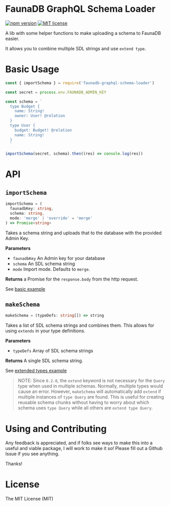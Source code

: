 # FaunaDB GraphQL Schema Loader

[![npm version](https://badge.fury.io/js/faunadb-graphql-schema-loader.svg)](https://badge.fury.io/js/faunadb-graphql-schema-loader) [![MIT license](https://img.shields.io/badge/License-MIT-blue.svg)](https://lbesson.mit-license.org/)

A lib with some helper functions to make uploading a schema to FaunaDB easier.

It allows you to combine multiple SDL strings and use `extend type`.

# Basic Usage

```javascript
const { importSchema } = require('faunadb-graphql-schema-loader')

const secret = process.env.FAUNADB_ADMIN_KEY

const schema = `
  type Budget {
    name: String!
    owner: User! @relation
  }
  type User {
    budget: Budget! @relation
    name: String!
  }
  `

importSchema(secret, schema).then((res) => console.log(res))
```

# API

## `importSchema`

```typescript
importSchema = (
  faunadbKey: string,
  schema: string,
  mode: 'merge' | 'override' = 'merge'
) => Promise<string>
```

Takes a schema string and uploads that to the database with the provided Admin Key.

**Parameters**

- `faunadbKey` An Admin key for your database
- `schema` An SDL schema string
- `mode` Import mode. Defaults to `merge`.

**Returns** a Promise for the `response.body` from the http request.

See [basic example](/examples/basic/setup.js)

## `makeSchema`

```typescript
makeSchema = (typeDefs: string[]) => string
```

Takes a list of SDL schema strings and combines them. This allows for using `extends` in your type definitions.

**Parameters**

- `typeDefs` Array of SDL schema strings

**Returns** A single SDL schema string.

See [extended types example](/examples/extended-types/setup.js)

> NOTE:  Since `0.2.0`, the `extend` keyword is not necessary for the `Query` type when used in multiple schemas.  Normally, multiple types would cause an error.  However, `makeSchema` will automatically add `extend` if multiple instances of `type Query` are found.  This is useful for creating reusable schema chunks without having to worry about which schema uses `type Query` while all others are `extend type Query`.

# Using and Contributing

Any feedback is appreciated, and if folks see ways to make this into a useful and viable package, I will work to make it so! Please fill out a Github Issue if you see anything.

Thanks!

# License

The MIT License (MIT)
